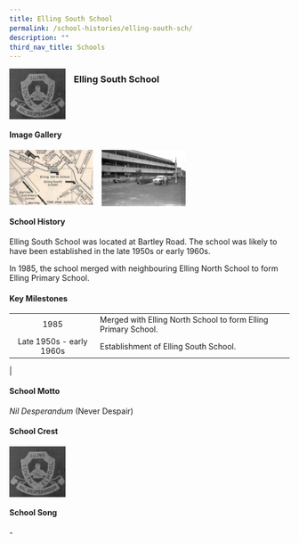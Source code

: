 ```yaml
---
title: Elling South School
permalink: /school-histories/elling-south-sch/
description: ""
third_nav_title: Schools
---
```

<img src="/images/ellingsouthsch1.png" style="width:20%;margin-right:15px;" align = "left">

### **Elling South School**

<br clear="left">

#### **Image Gallery**

<p><a href="https://d1yxymztqoj7qn.amplifyapp.com/images/ellingsouthsch2.jpg">  
<img src="/images/ellingsouthsch2.jpg" style="width:30%;margin-right:15px;" align = "left">
</a></p>

<p><a href="https://d1yxymztqoj7qn.amplifyapp.com/images/ellingsouthsch3.jpg">  
<img src="/images/ellingsouthsch3.jpg" style="width:30%;margin-right:15px;" align = "left">
</a></p>

<br clear="left">

#### **School History**
Elling South School was located at Bartley Road. The school was likely to have been established in the late 1950s or early 1960s.   
  
In 1985, the school merged with neighbouring Elling North School to form Elling Primary School.

#### **Key Milestones**

|  |  |
|:---:|---|
| 1985 | Merged with Elling North School to form Elling Primary School. |
| Late 1950s - early 1960s | Establishment of Elling South School. |
|

#### **School Motto**
_Nil Desperandum_ (Never Despair)

#### **School Crest**
<img src="/images/ellingsouthsch1.png" style="width:20%;margin-right:15px;" align = "left">

<br clear="left">

#### **School Song**
\-